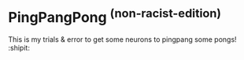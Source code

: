 # PingPangPong <sup>(non-racist-edition)</sup>
This is my trials & error to get some neurons to pingpang some pongs! :shipit:
